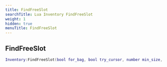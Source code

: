 ```yaml
---
title: FindFreeSlot
searchTitle: Lua Inventory FindFreeSlot
weight: 1
hidden: true
menuTitle: FindFreeSlot
---
```

## FindFreeSlot
```lua
Inventory:FindFreeSlot(bool for_bag, bool try_cursor, number min_size, bool is_arrow); -- number
```